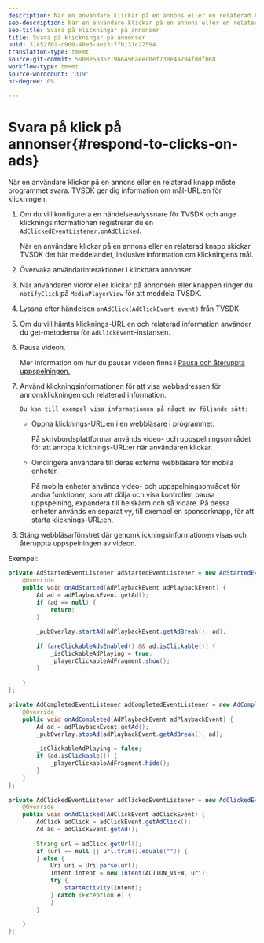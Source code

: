 ```yaml
---
description: När en användare klickar på en annons eller en relaterad knapp måste programmet svara. TVSDK ger dig information om mål-URL:en för klickningen.
seo-description: När en användare klickar på en annons eller en relaterad knapp måste programmet svara. TVSDK ger dig information om mål-URL:en för klickningen.
seo-title: Svara på klickningar på annonser
title: Svara på klickningar på annonser
uuid: 31852f01-c900-48e3-ae23-7fb131c22594
translation-type: tm+mt
source-git-commit: 5908e5a3521966496aeec0ef730e4a704fddfb68
workflow-type: tm+mt
source-wordcount: '319'
ht-degree: 0%

---
```



# Svara på klick på annonser{#respond-to-clicks-on-ads}

När en användare klickar på en annons eller en relaterad knapp måste programmet svara. TVSDK ger dig information om mål-URL:en för klickningen.

1. Om du vill konfigurera en händelseavlyssnare för TVSDK och ange klickningsinformationen registrerar du en `AdClickedEventListener.onAdClicked`.

   När en användare klickar på en annons eller en relaterad knapp skickar TVSDK det här meddelandet, inklusive information om klickningens mål.
1. Övervaka användarinteraktioner i klickbara annonser.
1. När användaren vidrör eller klickar på annonsen eller knappen ringer du `notifyClick` på `MediaPlayerView` för att meddela TVSDK.
1. Lyssna efter händelsen `onAdClick(AdClickEvent event)` från TVSDK.
1. Om du vill hämta klicknings-URL:en och relaterad information använder du get-metoderna för `AdClickEvent`-instansen.
1. Pausa videon.

   Mer information om hur du pausar videon finns i [Pausa och återuppta uppspelningen.](../../ad-insertion/clickable-ads/android-1.4-pausing-resuming-playback.md).
1. Använd klickningsinformationen för att visa webbadressen för annonsklickningen och relaterad information.

       Du kan till exempel visa informationen på något av följande sätt:
   
   * Öppna klicknings-URL:en i en webbläsare i programmet.

      På skrivbordsplattformar används video- och uppspelningsområdet för att anropa klicknings-URL:er när användaren klickar.
   * Omdirigera användare till deras externa webbläsare för mobila enheter.

      På mobila enheter används video- och uppspelningsområdet för andra funktioner, som att dölja och visa kontroller, pausa uppspelning, expandera till helskärm och så vidare. På dessa enheter används en separat vy, till exempel en sponsorknapp, för att starta klicknings-URL:en.

1. Stäng webbläsarfönstret där genomklickningsinformationen visas och återuppta uppspelningen av videon.

<!--<a id="example_2D93228E510D438C8AB5559897817A47"></a>-->

Exempel:

```java
private AdStartedEventListener adStartedEventListener = new AdStartedEventListener() { 
    @Override 
    public void onAdStarted(AdPlaybackEvent adPlaybackEvent) { 
        Ad ad = adPlaybackEvent.getAd(); 
        if (ad == null) { 
            return; 
        } 
 
        _pubOverlay.startAd(adPlaybackEvent.getAdBreak(), ad); 
 
        if (areClickableAdsEnabled() && ad.isClickable()) { 
            _isClickableAdPlaying = true; 
            _playerClickableAdFragment.show(); 
        } 
 
    } 
}; 
 
private AdCompletedEventListener adCompletedEventListener = new AdCompletedEventListener() { 
    @Override 
    public void onAdCompleted(AdPlaybackEvent adPlaybackEvent) { 
        Ad ad = adPlaybackEvent.getAd(); 
        _pubOverlay.stopAd(adPlaybackEvent.getAdBreak(), ad); 
 
        _isClickableAdPlaying = false; 
        if (ad.isClickable()) { 
            _playerClickableAdFragment.hide(); 
        } 
    } 
}; 
 
private AdClickedEventListener adClickedEventListener = new AdClickedEventListener() { 
    @Override 
    public void onAdClicked(AdClickEvent adClickEvent) { 
        AdClick adClick = adClickEvent.getAdClick(); 
        Ad ad = adClickEvent.getAd(); 
 
        String url = adClick.getUrl(); 
        if (url == null || url.trim().equals("")) { 
        } else { 
            Uri uri = Uri.parse(url); 
            Intent intent = new Intent(ACTION_VIEW, uri); 
            try { 
                startActivity(intent); 
            } catch (Exception e) { 
            } 
        } 
 
    } 
}; 
```

